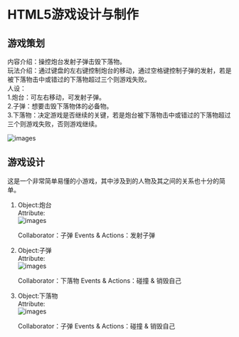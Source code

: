 # HTML5游戏设计与制作
## 游戏策划
内容介绍：操控炮台发射子弹击毁下落物。    
玩法介绍：通过键盘的左右键控制炮台的移动，通过空格键控制子弹的发射，若是被下落物击中或错过的下落物超过三个则游戏失败。  
人设：  
1.炮台：可左右移动，可发射子弹。  
2.子弹：想要击毁下落物体的必备物。  
3.下落物：决定游戏是否继续的关键，若是炮台被下落物击中或错过的下落物超过三个则游戏失败，否则游戏继续。    

![images](http://m.qpic.cn/psb?/V10JZWde3GxqHO/h4AvEyw2Pf2uGuGSbZGptmAah3H64hrCjCGCwRBLoKk!/b/dDYBAAAAAAAA&bo=oABoAAAAAAACF*s!&rf=viewer_4)  

## 游戏设计
这是一个非常简单易懂的小游戏，其中涉及到的人物及其之间的关系也十分的简单。  
1) Object:炮台  
   Attribute:  
   ![images](http://m.qpic.cn/psb?/V10JZWde3GxqHO/*ClyrXzJ6phQWk0UeT17LGaqR.0yyZOOjcgefQ*r3Y0!/b/dFMBAAAAAAAA&bo=.gD6AAAAAAADFzI!&rf=viewer_4)
     
   Collaborator：子弹 Events & Actions：发射子弹    
2) Object:子弹  
   Attribute:   
   ![images](http://m.qpic.cn/psb?/V10JZWde3GxqHO/0SR.899Nvo27XwQVe06.M0F*LJUoxcGlDpbhQuLNteU!/b/dFQBAAAAAAAA&bo=.gD6AAAAAAADFzI!&rf=viewer_4)
     
   Collaborator：下落物 Events & Actions：碰撞 & 销毁自己   
3) Object:下落物  
   Attribute:  
   ![images](http://m.qpic.cn/psb?/V10JZWde3GxqHO/tt2ErbYi4mbDapOogkq7dkuUlxHpJKiZ339wOTmb3vA!/b/dDYBAAAAAAAA&bo=.gD6AAAAAAADFzI!&rf=viewer_4)  
   
   Collaborator：子弹 Events & Actions：碰撞 & 销毁自己
